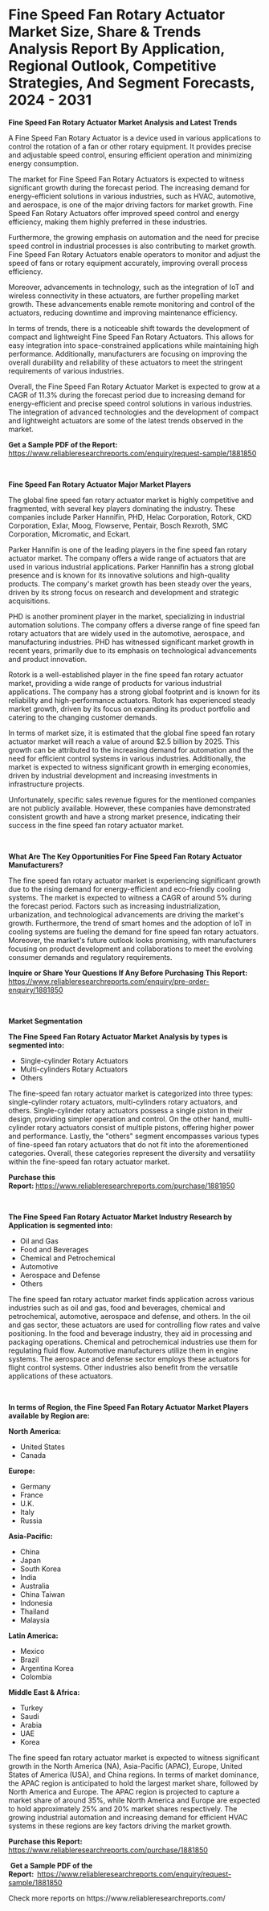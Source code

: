 <p><h1>Fine Speed Fan Rotary Actuator Market Size, Share & Trends Analysis Report By Application, Regional Outlook, Competitive Strategies, And Segment Forecasts, 2024 - 2031</h1></p><p><strong>Fine Speed Fan Rotary Actuator Market Analysis and Latest Trends</strong></p>
<p><p>A Fine Speed Fan Rotary Actuator is a device used in various applications to control the rotation of a fan or other rotary equipment. It provides precise and adjustable speed control, ensuring efficient operation and minimizing energy consumption.</p><p>The market for Fine Speed Fan Rotary Actuators is expected to witness significant growth during the forecast period. The increasing demand for energy-efficient solutions in various industries, such as HVAC, automotive, and aerospace, is one of the major driving factors for market growth. Fine Speed Fan Rotary Actuators offer improved speed control and energy efficiency, making them highly preferred in these industries.</p><p>Furthermore, the growing emphasis on automation and the need for precise speed control in industrial processes is also contributing to market growth. Fine Speed Fan Rotary Actuators enable operators to monitor and adjust the speed of fans or rotary equipment accurately, improving overall process efficiency.</p><p>Moreover, advancements in technology, such as the integration of IoT and wireless connectivity in these actuators, are further propelling market growth. These advancements enable remote monitoring and control of the actuators, reducing downtime and improving maintenance efficiency.</p><p>In terms of trends, there is a noticeable shift towards the development of compact and lightweight Fine Speed Fan Rotary Actuators. This allows for easy integration into space-constrained applications while maintaining high performance. Additionally, manufacturers are focusing on improving the overall durability and reliability of these actuators to meet the stringent requirements of various industries.</p><p>Overall, the Fine Speed Fan Rotary Actuator Market is expected to grow at a CAGR of 11.3% during the forecast period due to increasing demand for energy-efficient and precise speed control solutions in various industries. The integration of advanced technologies and the development of compact and lightweight actuators are some of the latest trends observed in the market.</p></p>
<p><strong>Get a Sample PDF of the Report:&nbsp;</strong> <a href="https://www.reliableresearchreports.com/enquiry/request-sample/1881850">https://www.reliableresearchreports.com/enquiry/request-sample/1881850</a></p>
<p>&nbsp;</p>
<p><strong>Fine Speed Fan Rotary Actuator Major Market Players</strong></p>
<p><p>The global fine speed fan rotary actuator market is highly competitive and fragmented, with several key players dominating the industry. These companies include Parker Hannifin, PHD, Helac Corporation, Rotork, CKD Corporation, Exlar, Moog, Flowserve, Pentair, Bosch Rexroth, SMC Corporation, Micromatic, and Eckart.</p><p>Parker Hannifin is one of the leading players in the fine speed fan rotary actuator market. The company offers a wide range of actuators that are used in various industrial applications. Parker Hannifin has a strong global presence and is known for its innovative solutions and high-quality products. The company's market growth has been steady over the years, driven by its strong focus on research and development and strategic acquisitions.</p><p>PHD is another prominent player in the market, specializing in industrial automation solutions. The company offers a diverse range of fine speed fan rotary actuators that are widely used in the automotive, aerospace, and manufacturing industries. PHD has witnessed significant market growth in recent years, primarily due to its emphasis on technological advancements and product innovation.</p><p>Rotork is a well-established player in the fine speed fan rotary actuator market, providing a wide range of products for various industrial applications. The company has a strong global footprint and is known for its reliability and high-performance actuators. Rotork has experienced steady market growth, driven by its focus on expanding its product portfolio and catering to the changing customer demands.</p><p>In terms of market size, it is estimated that the global fine speed fan rotary actuator market will reach a value of around $2.5 billion by 2025. This growth can be attributed to the increasing demand for automation and the need for efficient control systems in various industries. Additionally, the market is expected to witness significant growth in emerging economies, driven by industrial development and increasing investments in infrastructure projects.</p><p>Unfortunately, specific sales revenue figures for the mentioned companies are not publicly available. However, these companies have demonstrated consistent growth and have a strong market presence, indicating their success in the fine speed fan rotary actuator market.</p></p>
<p>&nbsp;</p>
<p><strong>What Are The Key Opportunities For Fine Speed Fan Rotary Actuator Manufacturers?</strong></p>
<p><p>The fine speed fan rotary actuator market is experiencing significant growth due to the rising demand for energy-efficient and eco-friendly cooling systems. The market is expected to witness a CAGR of around 5% during the forecast period. Factors such as increasing industrialization, urbanization, and technological advancements are driving the market's growth. Furthermore, the trend of smart homes and the adoption of IoT in cooling systems are fueling the demand for fine speed fan rotary actuators. Moreover, the market's future outlook looks promising, with manufacturers focusing on product development and collaborations to meet the evolving consumer demands and regulatory requirements.</p></p>
<p><strong>Inquire or Share Your Questions If Any Before Purchasing This Report:</strong> <a href="https://www.reliableresearchreports.com/enquiry/pre-order-enquiry/1881850">https://www.reliableresearchreports.com/enquiry/pre-order-enquiry/1881850</a></p>
<p>&nbsp;</p>
<p><strong>Market Segmentation</strong></p>
<p><strong>The Fine Speed Fan Rotary Actuator Market Analysis by types is segmented into:</strong></p>
<p><ul><li>Single-cylinder Rotary Actuators</li><li>Multi-cylinders Rotary Actuators</li><li>Others</li></ul></p>
<p><p>The fine-speed fan rotary actuator market is categorized into three types: single-cylinder rotary actuators, multi-cylinders rotary actuators, and others. Single-cylinder rotary actuators possess a single piston in their design, providing simpler operation and control. On the other hand, multi-cylinder rotary actuators consist of multiple pistons, offering higher power and performance. Lastly, the "others" segment encompasses various types of fine-speed fan rotary actuators that do not fit into the aforementioned categories. Overall, these categories represent the diversity and versatility within the fine-speed fan rotary actuator market.</p></p>
<p><strong>Purchase this Report:&nbsp;</strong><a href="https://www.reliableresearchreports.com/purchase/1881850">https://www.reliableresearchreports.com/purchase/1881850</a></p>
<p>&nbsp;</p>
<p><strong>The Fine Speed Fan Rotary Actuator Market Industry Research by Application is segmented into:</strong></p>
<p><ul><li>Oil and Gas</li><li>Food and Beverages</li><li>Chemical and Petrochemical</li><li>Automotive</li><li>Aerospace and Defense</li><li>Others</li></ul></p>
<p><p>The fine speed fan rotary actuator market finds application across various industries such as oil and gas, food and beverages, chemical and petrochemical, automotive, aerospace and defense, and others. In the oil and gas sector, these actuators are used for controlling flow rates and valve positioning. In the food and beverage industry, they aid in processing and packaging operations. Chemical and petrochemical industries use them for regulating fluid flow. Automotive manufacturers utilize them in engine systems. The aerospace and defense sector employs these actuators for flight control systems. Other industries also benefit from the versatile applications of these actuators.</p></p>
<p>&nbsp;</p>
<p><strong>In terms of Region, the Fine Speed Fan Rotary Actuator Market Players available by Region are:</strong></p>
<p>
    <p> <strong> North America: </strong>
        <ul>
            <li>United States</li>
            <li>Canada</li>
        </ul>
        </p> 
    <p> <strong> Europe: </strong>
        <ul>
            <li>Germany</li>
            <li>France</li>
            <li>U.K.</li>
            <li>Italy</li>
            <li>Russia</li>
        </ul>
        </p> 
    <p> <strong> Asia-Pacific: </strong>
        <ul>
            <li>China</li>
            <li>Japan</li>
            <li>South Korea</li>
            <li>India</li>
            <li>Australia</li>
            <li>China Taiwan</li>
            <li>Indonesia</li>
            <li>Thailand</li>
            <li>Malaysia</li>
        </ul>
        </p> 
    <p> <strong> Latin America: </strong>
        <ul>
            <li>Mexico</li>
            <li>Brazil</li>
            <li>Argentina Korea</li>
            <li>Colombia</li>
        </ul>
        </p> 
    <p> <strong> Middle East & Africa: </strong>
        <ul>
            <li>Turkey</li>
            <li>Saudi</li>
            <li>Arabia</li>
            <li>UAE</li>
            <li>Korea</li>
        </ul>
    </p>
    </p>
<p><p>The fine speed fan rotary actuator market is expected to witness significant growth in the North America (NA), Asia-Pacific (APAC), Europe, United States of America (USA), and China regions. In terms of market dominance, the APAC region is anticipated to hold the largest market share, followed by North America and Europe. The APAC region is projected to capture a market share of around 35%, while North America and Europe are expected to hold approximately 25% and 20% market shares respectively. The growing industrial automation and increasing demand for efficient HVAC systems in these regions are key factors driving the market growth.</p></p>
<p><strong>Purchase this Report: </strong><a href="https://www.reliableresearchreports.com/purchase/1881850">https://www.reliableresearchreports.com/purchase/1881850</a></p>
<p>&nbsp;<strong>Get a Sample PDF of the Report:&nbsp;&nbsp;</strong><a href="https://www.reliableresearchreports.com/enquiry/request-sample/1881850">https://www.reliableresearchreports.com/enquiry/request-sample/1881850</a></p>
<p><strong></strong></p>
<p>Check more reports on https://www.reliableresearchreports.com/</p>